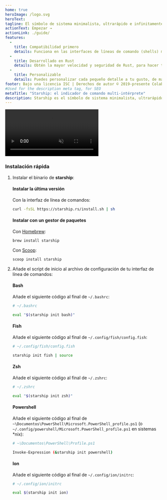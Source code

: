 ```yaml
---
home: true
heroImage: /logo.svg
heroText:
tagline: El símbolo de sistema minimalista, ultrarápido e infinitamente customizable para cualquier intérprete de comandos.
actionText: Empezar →
actionLink: ./guide/
features:
  - 
    title: Compatibilidad primero
    details: Funciona en las interfaces de líneas de comando (shells) más comunes en los sistemas operativos más comunes. ¡Úsalo donde sea!
  - 
    title: Desarrollado en Rust
    details: Obtén la mayor velocidad y seguridad de Rust, para hacer tu prompt lo más rápida y segura posible.
  - 
    title: Personalizable
    details: Puedes personalizar cada pequeño detalle a tu gusto, de manera que puedes tener una interfaz minimalista o rica en funcionalidades.
footer: Bajo una licencia ISC | Derechos de autor © 2019-presente Colaboradores de Starship
#Used for the description meta tag, for SEO
metaTitle: "Starship: el indicador de comando multi-intérprete"
description: Starship es el símbolo de sistema minimalista, ultrarápido e infinitamente customizable para cualquier intérprete de comandos. Muestra la información que necesitas, a la par que es elegante y minimalista. Instalación rápida disponible para Bash, Fish, ZSH, Ion y PowerShell.
---
```


<div class="center">
  <video class="demo-video" muted autoplay loop playsinline>
    <source src="/demo.webm" type="video/webm">
    <source src="/demo.mp4" type="video/mp4">
  </video>
</div>

### Instalación rápida

1. Instalar el binario de **starship**:


   #### Instalar la última versión

   Con la interfaz de línea de comandos:

   ```sh
   curl -fsSL https://starship.rs/install.sh | sh
   ```


   #### Instalar con un gestor de paquetes

   Con [Homebrew](https://brew.sh/):

   ```sh
   brew install starship
   ```

   Con [Scoop](https://scoop.sh):

   ```powershell
   scoop install starship
   ```

1. Añade el script de inicio al archivo de configuración de tu interfaz de línea de comandos:


   #### Bash

   Añade el siguiente código al final de `~/.bashrc`:

   ```sh
   # ~/.bashrc

   eval "$(starship init bash)"
   ```


   #### Fish

   Añade el siguiente código al final de `~/.config/fish/config.fish`:

   ```sh
   # ~/.config/fish/config.fish

   starship init fish | source
   ```


   #### Zsh

   Añade el siguiente código al final de `~/.zshrc`:

   ```sh
   # ~/.zshrc

   eval "$(starship init zsh)"
   ```


   #### Powershell

   Añade el siguiente código al final de `~\Documentos\PowerShell\Microsoft.PowerShell_profile.ps1` (o `~/.config/powershell/Microsoft.PowerShell_profile.ps1` en sistemas *nix):

   ```sh
   # ~\Documentos\PowerShell\Profile.ps1

   Invoke-Expression (&starship init powershell)
   ```


   #### Ion

   Añade el siguiente código al final de `~/.config/ion/initrc`:

   ```sh
   # ~/.config/ion/initrc

   eval $(starship init ion)
   ```
